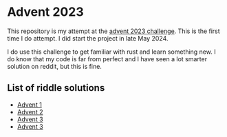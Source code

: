 # Advent 2023

This repository is my attempt at the [advent 2023 challenge][advent-2023]. This is the first time I do attempt.
I did start the project in late May 2024.

I do use this challenge to get familiar with rust and learn something new. I do know that my code is far from perfect and I have seen a lot smarter solution on reddit, but this is fine.

## List of riddle solutions

- [Advent 1][advent-1]
- [Advent 2][advent-2]
- [Advent 3][advent-3]
- [Advent 3][advent-4]



[advent-2023]: https://adventofcode.com/2023
[advent-1]: advent-1/README.md
[advent-2]: advent-2/README.md
[advent-3]: advent-3/README.md
[advent-4]: advent-4/README.md

